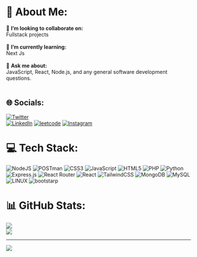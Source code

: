 # 💫 About Me:

👯 **I’m looking to collaborate on:** <br>Fullstack projects<br><br>🌱 **I’m currently learning:** <br>Next Js<br><br>💬 **Ask me about:** <br>JavaScript, React, Node.js, and any general software development questions.<br><br>

## 🌐 Socials:

[![Twitter](https://img.shields.io/badge/Twitter-1DA1F2?style=for-the-badge&logo=twitter&logoColor=white)](https://twitter.com/akshay_komale)  
[![LinkedIn](https://img.shields.io/badge/LinkedIn-0077B5?style=for-the-badge&logo=linkedin&logoColor=white)](https://linkedin.com/in/akshay_komale) 
[![leetcode](https://img.shields.io/badge/-LeetCode-FFA116?style=for-the-badge&logo=LeetCode&logoColor=black)](https://leetcode.com/u/akshay_komale/)
[![Instagram](https://img.shields.io/badge/Instagram-E4405F?style=for-the-badge&logo=instagram&logoColor=white)](https://www.instagram.com/akshay_komale)


# 💻 Tech Stack:

![NodeJS](https://img.shields.io/badge/node.js-6DA55F?style=for-the-badge&logo=node.js&logoColor=white)
![POSTman](https://img.shields.io/badge/postman-FFA500?style=for-the-badge&logo=postman&logoColor=black) ![CSS3](https://img.shields.io/badge/css3-%231572B6.svg?style=for-the-badge&logo=css3&logoColor=white) ![JavaScript](https://img.shields.io/badge/javascript-%23323330.svg?style=for-the-badge&logo=javascript&logoColor=%23F7DF1E) ![HTML5](https://img.shields.io/badge/html5-%23E34F26.svg?style=for-the-badge&logo=html5&logoColor=white) ![PHP](https://img.shields.io/badge/php-%23777BB4.svg?style=for-the-badge&logo=php&logoColor=white) ![Python](https://img.shields.io/badge/python-3670A0?style=for-the-badge&logo=python&logoColor=ffdd54) ![Express.js](https://img.shields.io/badge/express.js-%23404d59.svg?style=for-the-badge&logo=express&logoColor=%2361DAFB) ![React Router](https://img.shields.io/badge/React_Router-CA4245?style=for-the-badge&logo=react-router&logoColor=white) ![React](https://img.shields.io/badge/react-%2320232a.svg?style=for-the-badge&logo=react&logoColor=%2361DAFB) ![TailwindCSS](https://img.shields.io/badge/tailwindcss-%2338B2AC.svg?style=for-the-badge&logo=tailwind-css&logoColor=white) ![MongoDB](https://img.shields.io/badge/MongoDB-%234ea94b.svg?style=for-the-badge&logo=mongodb&logoColor=white) ![MySQL](https://img.shields.io/badge/mysql-%2300f.svg?style=for-the-badge&logo=mysql&logoColor=white) ![LINUX](https://img.shields.io/badge/Linux-FCC624?style=for-the-badge&logo=linux&logoColor=black)
![bootstarp](https://img.shields.io/badge/Bootstrap-563D7C?style=for-the-badge&logo=bootstrap&logoColor=white)

# 📊 GitHub Stats:

![](https://github-readme-stats.vercel.app/api?username=akshay08k&theme=dark&hide_border=false&include_all_commits=false&count_private=false)<br/>
![](https://github-readme-streak-stats.herokuapp.com/?user=akshay08k&theme=dark&hide_border=false)<br/>

---

[![](https://visitcount.itsvg.in/api?id=akshay08k&icon=0&color=0)](https://visitcount.itsvg.in)
